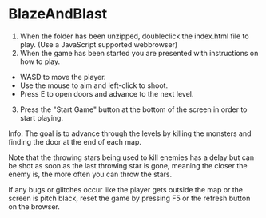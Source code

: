 # BlazeAndBlast

1. When the folder has been unzipped, doubleclick the index.html file to play. (Use a JavaScript supported webbrowser)
2. When the game has been started you are presented with instructions on how to play.
- WASD to move the player.
- Use the mouse to aim and left-click to shoot.
- Press E to open doors and advance to the next level.
3. Press the "Start Game" button at the bottom of the screen in order to start playing.

Info:
The goal is to advance through the levels by killing the monsters and finding the door at the end of each map.

Note that the throwing stars being used to kill enemies has a delay but can be shot as soon as the last throwing star is gone, meaning the closer the enemy is, the more often you can throw the stars.

If any bugs or glitches occur like the player gets outside the map or the screen is pitch black, reset the game by pressing F5 or the refresh button on the browser.